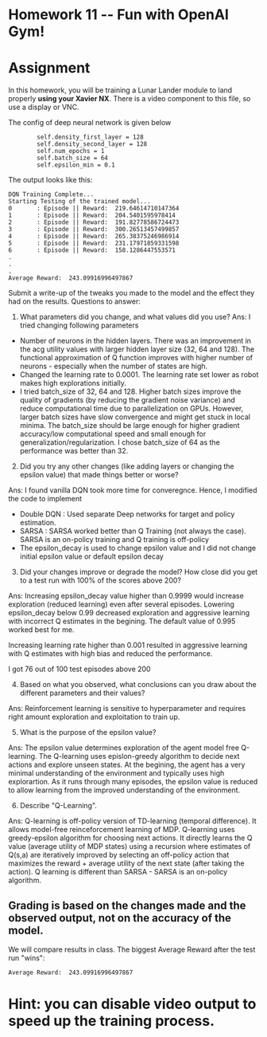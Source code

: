 # Homework 11 -- Fun with OpenAI Gym!


# Assignment
In this homework, you will be training a Lunar Lander module to land properly **using your Xavier NX**. There is a video component to this file, so use a display or VNC.

The config of deep neural network is given below


```
        self.density_first_layer = 128
        self.density_second_layer = 128
        self.num_epochs = 1
        self.batch_size = 64
        self.epsilon_min = 0.1
```




The output looks like this:

```
DQN Training Complete...
Starting Testing of the trained model...
0       : Episode || Reward:  219.64614710147364
1       : Episode || Reward:  204.5401595978414
2       : Episode || Reward:  191.82778586724473
3       : Episode || Reward:  300.26513457499857
4       : Episode || Reward:  265.38375246986914
5       : Episode || Reward:  231.17971859331598
6       : Episode || Reward:  158.1286447553571
.
.
.
Average Reward:  243.09916996497867
```


Submit a write-up of the tweaks you made to the model and the effect they had on the results. 
Questions to answer:
1) What parameters did you change, and what values did you use? 
Ans:  I tried changing following parameters
 *  Number of neurons in the hidden layers.  There was an improvement in the acg utility values with larger hidden layer size (32, 64 and 128).  The functional approximation of Q function improves with higher number of neurons - especially when the number of states are high. 
 *  Changed the learning rate to 0.0001. The learning rate set lower as robot makes high explorations initially.
 *  I tried batch_size of 32, 64 and 128. Higher batch sizes improve the quality of gradients (by reducing the gradient noise variance) and reduce computational time due to parallelization on GPUs.  However, larger batch sizes have slow convergence and might get stuck in local minima. The batch_size should be large enough for higher gradient accuracy/low computational speed and small enough for generalization/regularization. I chose batch_size of 64 as the performance was better than 32.


2) Did you try any other changes (like adding layers or changing the epsilon value) that made things better or worse?

Ans: I found vanilla DQN took more time for converegnce.  Hence, I modified the code to implement 
 *  Double DQN : Used separate Deep networks for target and policy estimation.
 *  SARSA : SARSA worked better than Q Training (not always the case).  SARSA is an on-policy training and Q training is off-policy
 *  The epsilon_decay is used to change epsilon value and I did not change initial epsilon value or default epsilon decay


3) Did your changes improve or degrade the model? How close did you get to a test run with 100% of the scores above 200?

Ans: Increasing epsilon_decay value higher than 0.9999 would increase exploration (reduced learning) even after several episodes. Lowering epsilon_decay below 0.99 decreased exploration and aggressive learning with incorrect Q estimates in the begining. The default value of 0.995 worked best for me.

Increasing learning rate higher than 0.001 resulted in aggressive learning with Q estimates with high bias and reduced the performance.

I got 76 out of 100 test episodes above 200

4) Based on what you observed, what conclusions can you draw about the different parameters and their values? 

Ans: Reinforcement learning is sensitive to hyperparameter and requires right amount exploration and exploitation to train up.

5) What is the purpose of the epsilon value?

Ans: The epsilon value determines exploration of the agent model free Q-learning. The Q-learning uses epislon-greedy algorithm to decide next actions and explore unseen states. At the begining, the agent has a very minimal understanding of the environment and typically uses high explorartion. As it runs through many episodes, the epsilon value is reduced to allow learning from the improved understanding of the environment.

6) Describe "Q-Learning".

Ans: Q-learning is off-policy version of TD-learning (temporal difference).  It allows model-free reinceforcement learning of MDP. Q-learning uses greedy-epsilon algorithm for choosing next actions. It directly learns the Q value (average utility of MDP states) using a recursion where estimates of Q(s,a) are iteratively improved by selecting an off-policy action that maximizes the reward + average utility of the next state (after taking the action). Q learning is different than SARSA - SARSA is an on-policy algorithm.

## Grading is based on the changes made and the observed output, not on the accuracy of the model.

We will compare results in class. The biggest Average Reward after the test run "wins":

```
Average Reward:  243.09916996497867
```

# Hint: you can disable video output to speed up the training process.
